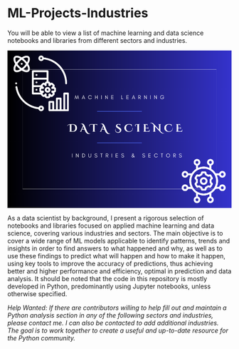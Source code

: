 # ML-Projects-Industries
You will be able to view a list of machine learning and data science notebooks and libraries from different sectors and industries.

<img src="https://github.com/Leangonplu/ML-Projects-Industries/blob/main/ML-cover.png" alt="ML-cover" style="display: block; margin: 0 auto;">

As a data scientist by background, I present a rigorous selection of notebooks and libraries focused on applied machine learning and data science, covering various industries and sectors. The main objective is to cover a wide range of ML models applicable to identify patterns, trends and insights in order to find answers to what happened and why, as well as to use these findings to predict what will happen and how to make it happen, using key tools to improve the accuracy of predictions, thus achieving better and higher performance and efficiency, optimal in prediction and data analysis. It should be noted that the code in this repository is mostly developed in Python, predominantly using Jupyter notebooks, unless otherwise specified. 

*Help Wanted: If there are contributors willing to help fill out and maintain a Python analysis section in any of the following sectors and industries, please contact me. I can also be contacted to add additional industries. The goal is to work together to create a useful and up-to-date resource for the Python community.*



